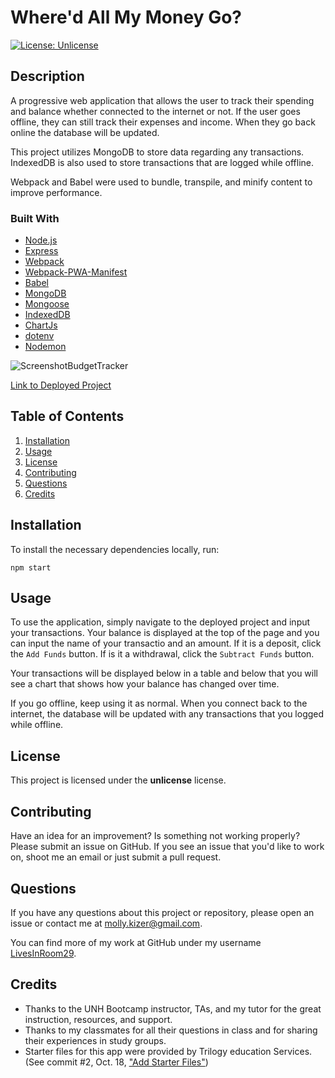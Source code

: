 
# Where'd All My Money Go?
[![License: Unlicense](https://img.shields.io/badge/license-Unlicense-blue.svg)](http://unlicense.org/)

## Description
A progressive web application that allows the user to track their spending and balance whether connected to the internet or not. If the user goes offline, they can still track their expenses and income. When they go back online the database will be updated.

This project utilizes MongoDB to store data regarding any transactions. IndexedDB is also used to store transactions that are logged while offline.

Webpack and Babel were used to bundle, transpile, and minify content to improve performance.


### Built With
- [Node.js](https://nodejs.org/)
- [Express](https://expressjs.com/)
- [Webpack](https://www.npmjs.com/package/webpack/)
- [Webpack-PWA-Manifest](https://www.npmjs.com/package/webpack-pwa-manifest)
- [Babel](https://babeljs.io/docs/en/)
- [MongoDB](https://www.mongodb.com/)
- [Mongoose](https://www.npmjs.com/package/mongoose)
- [IndexedDB](https://developer.mozilla.org/en-US/docs/Web/API/IndexedDB_API)
- [ChartJs](https://www.chartjs.org/)
- [dotenv](https://www.npmjs.com/package/dotenv)
- [Nodemon](https://www.npmjs.com/package/nodemon)

![ScreenshotBudgetTracker](https://user-images.githubusercontent.com/61219066/97111682-a8fddb00-16b6-11eb-8d68-ae6e4a5c3b0b.jpg)


[Link to Deployed Project](https://whered-my-money-go.herokuapp.com/)


## Table of Contents
1. [Installation](#installation)
2. [Usage](#usage)
3. [License](#license)
4. [Contributing](#contributing)
5. [Questions](#questions)
6. [Credits](#credits)


## Installation
To install the necessary dependencies locally, run:
```
npm start
```


## Usage
To use the application, simply navigate to the deployed project and input your transactions. Your balance is displayed at the top of the page and you can input the name of your transactio and an amount. If it is a deposit, click the ```Add Funds``` button. If is it a withdrawal, click the ```Subtract Funds``` button.

Your transactions will be displayed below in a table and below that you will see a chart that shows how your balance has changed over time.

If you go offline, keep using it as normal. When you connect back to the internet, the database will be updated with any transactions that you logged while offline.


## License
This project is licensed under the **unlicense** license.


## Contributing
Have an idea for an improvement? Is something not working properly? Please submit an issue on GitHub. If you see an issue that you'd like to work on, shoot me an email or just submit a pull request.


## Questions
If you have any questions about this project or repository, please open an issue or contact me at [molly.kizer@gmail.com](mailto:molly.kizer@gmail.com).

You can find more of my work at GitHub under my username [LivesInRoom29](https://github.com/LivesInRoom29).


## Credits
* Thanks to the UNH Bootcamp instructor, TAs, and my tutor for the great instruction, resources, and support.
* Thanks to my classmates for all their questions in class and for sharing their experiences in study groups.
* Starter files for this app were provided by Trilogy education Services. (See commit #2, Oct. 18, ["Add Starter Files"](https://github.com/LivesInRoom29/Whered_All_My_Money_Go/commit/34b6d1b4ff0860e8961366ed6594512f092a2f29))